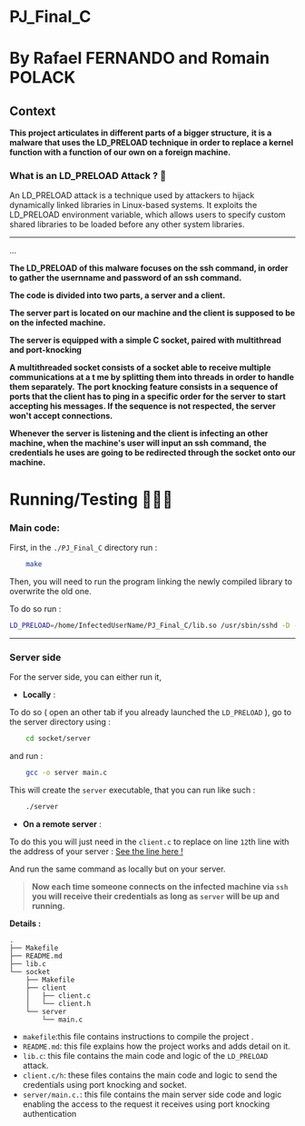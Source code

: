 # PJ_Final_C
# By Rafael FERNANDO and Romain POLACK

## Context


**This project articulates in different parts of a bigger structure,**
**it is a malware that uses the LD_PRELOAD technique in order to replace a kernel function with a function of our own on a foreign machine.**

### What is an LD_PRELOAD Attack ? 🚨

An LD_PRELOAD attack is a technique used by attackers to hijack dynamically linked libraries in Linux-based systems. It exploits the LD_PRELOAD environment variable, which allows users to specify custom shared libraries to be loaded before any other system libraries.

___
...

**The LD_PRELOAD of this malware focuses on the ssh command, in order to gather the usernname and password of an ssh command.**

**The code is divided into two parts, a server and a client.**

**The server part is located on our machine and the client is supposed to be on the infected machine.**

**The server is equipped with a simple C socket, paired with multithread and port-knocking**

**A multithreaded socket consists of a socket able to receive multiple communications at a t me by splitting them into threads**
**in order to handle them separately.**
**The port knocking feature consists in a sequence of ports that the client has to ping in a specific order for the server**
**to start accepting his messages. If the sequence is not respected, the server won't accept connections.**

**Whenever the server is listening and the client is infecting an other machine, when the machine's user will input an ssh command,**
**the credentials he uses are going to be redirected through the socket onto our machine.**

# Running/Testing 🏃🏻‍➡️

### Main code:

First, in the `./PJ_Final_C` directory run :

```bash
    make
```

Then, you will need to run the program linking the newly compiled library to overwrite the old one.

To do so run :

```bash
LD_PRELOAD=/home/InfectedUserName/PJ_Final_C/lib.so /usr/sbin/sshd -D -ddd -e
```
___

### Server side

For the server side, you can either run it, 
- **Locally** :

To do so ( open an other tab if you already launched the `LD_PRELOAD` ), go to the server directory using :

```bash
    cd socket/server
```

and run :

```bash
    gcc -o server main.c
```
This will create the `server` executable, that you can run like such :

```bash
    ./server
```

- **On a remote server** :

To do this you will just need in the `client.c` to replace on line `12`th line with the address of your server :
[See the line here !](https://github.com/Rafjt/PJ_Final_C/blob/main/socket/client/client.c?plain=1#L12)

And run the same command as locally but on your server. 

> **Now each time someone connects on the infected machine via `ssh` you will receive their credentials as long as `server` will be up and running.**

**Details :**
```plaintext
.
├── Makefile
├── README.md
├── lib.c 
└── socket
    ├── Makefile
    ├── client
    │   ├── client.c
    │   └── client.h
    └── server
        └── main.c
```
- `makefile`:this file contains instructions to compile the project .
- `README.md`: this file explains how the project works and adds detail on it.
- `lib.c`: this file contains the main code and logic of the `LD_PRELOAD` attack.
- `client.c/h`: these files contains the main code and logic to send the credentials using port knocking and socket.
- `server/main.c.`: this file contains the main server side code and logic enabling the access to the request it receives using port knocking authentication


